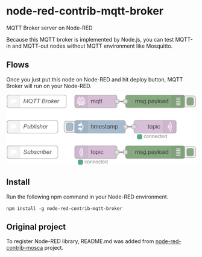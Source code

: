 # node-red-contrib-mqtt-broker
MQTT Broker server on Node-RED

Because this MQTT broker is implemented by Node.js, you can test MQTT-in and MQTT-out nodes without MQTT environment like Mosquitto.

## Flows
Once you just put this node on Node-RED and hit deploy button, MQTT Broker will run on your Node-RED.

![flows](flows.png)

## Install
Run the following npm command in your Node-RED environment.
```
npm install -g node-red-contrib-mqtt-broker
```

## Original project
To register Node-RED library, README.md was added from [node-red-contrib-mosca](https://github.com/mapero/node-red-contrib-mosca) project.
